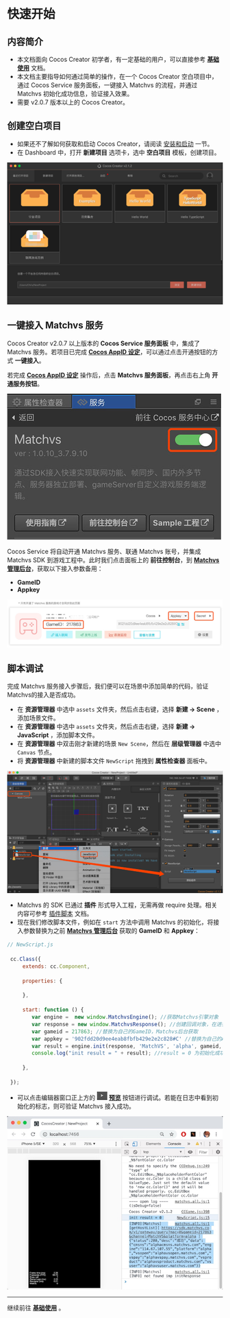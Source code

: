 # 快速开始
## 内容简介
- 本文档面向 Cocos Creator 初学者，有一定基础的用户，可以直接参考 [**基础使用**](basic-user-guide.md) 文档。
- 本文档主要指导如何通过简单的操作，在一个 Cocos Creator 空白项目中，通过 Cocos Service 服务面板，一键接入 Matchvs 的流程，并通过 Matchvs 初始化成功信息，验证接入效果。
- 需要 v2.0.7 版本以上的 Cocos Creator。

## 创建空白项目
- 如果还不了解如何获取和启动 Cocos Creator，请阅读 [安装和启动](../../getting-started/install.md) 一节。
- 在 Dashboard 中，打开 **新建项目** 选项卡，选中 **空白项目** 模板，创建项目。

![w720](../image/creator-empty-project.jpg)

## 一键接入 Matchvs 服务
Cocos Creator v2.0.7 以上版本的 **Cocos Service 服务面板** 中，集成了 Matchvs 服务。若项目已完成 [**Cocos AppID 设定**](../setting-cocos-appid.md)，可以通过点击开通按钮的方式 **一键接入**。

若完成 [**Cocos AppID 设定**](../setting-cocos-appid.md) 操作后，点击 **Matchvs 服务面板**，再点击右上角 **开通服务按钮**。

![](image/matchvs-provisioning.jpg)

Cocos Service 将自动开通 Matchvs 服务、联通 Matchvs 账号，并集成 Matchvs SDK 到游戏工程中。此时我们点击面板上的 **前往控制台**，到 [**Matchvs 管理后台**](https://www.matchvs.com/manage/)，获取以下接入参数备用：

- **GameID**
- **Appkey**

![w720](image/matchvs-params.jpg)


## 脚本调试
完成 Matchvs 服务接入步骤后，我们便可以在场景中添加简单的代码，验证 Matchvs的接入是否成功。

- 在 **资源管理器** 中选中 ```assets``` 文件夹，然后点击右键，选择 **新建 -> Scene** ，添加场景文件。
- 在 **资源管理器** 中选中 ```assets``` 文件夹，然后点击右键，选择 **新建 -> JavaScript** ，添加脚本文件。
- 在 **资源管理器** 中双击刚才新建的场景 ```New Scene```，然后在 **层级管理器** 中选中 ```Canvas``` 节点。
- 将 **资源管理器** 中新建的脚本文件 ```NewScript``` 拖拽到 **属性检查器** 面板中。
    
![w720](../image/creator-new-file.jpg)

- Matchvs 的 SDK 已通过 **插件** 形式导入工程，无需再做 require 处理。相关内容可参考 [插件脚本](../../scripting/plugin-scripts.md) 文档。
- 现在我们修改脚本文件，例如在 ```start``` 方法中调用 Matchvs 的初始化，将接入参数替换为之前 [**Matchvs 管理后台**](https://www.matchvs.com/manage/) 获取的 **GameID** 和 **Appkey**：

```js
// NewScript.js

 cc.Class({
     extends: cc.Component,

     properties: {

     },

     start: function () {
     	var engine =  new window.MatchvsEngine(); //获取Matchvs引擎对象
     	var response = new window.MatchvsResponse(); //创建回调对象，在进行注册、登录、发送消息等操作之后，该对象的方法会被异步调用
     	var gameid = 217863; //替换为自己的GameID，Matchvs后台获取
     	var appkey = '902fdd20d9ee4eab8fbfb429e2e2c828#C' //替换为自己的AppKey，Matchvs后台获取
     	var result = engine.init(response, 'MatchVS', 'alpha', gameid, appkey, 1); //调用初始化方法init
     	console.log("init result = " + result); //result = 0 为初始化成功

     },

 });
```

- 可以点击编辑器窗口正上方的 ![](../image/preview-button.jpg) [**预览**](../../getting-started/basics/preview-build.md) 按钮进行调试。若能在日志中看到初始化的标志，则可验证 Matchvs 接入成功。

![](image/matchvs-debugging.jpg)

---

继续前往 [**基础使用**](basic-user-guide.md) 。


